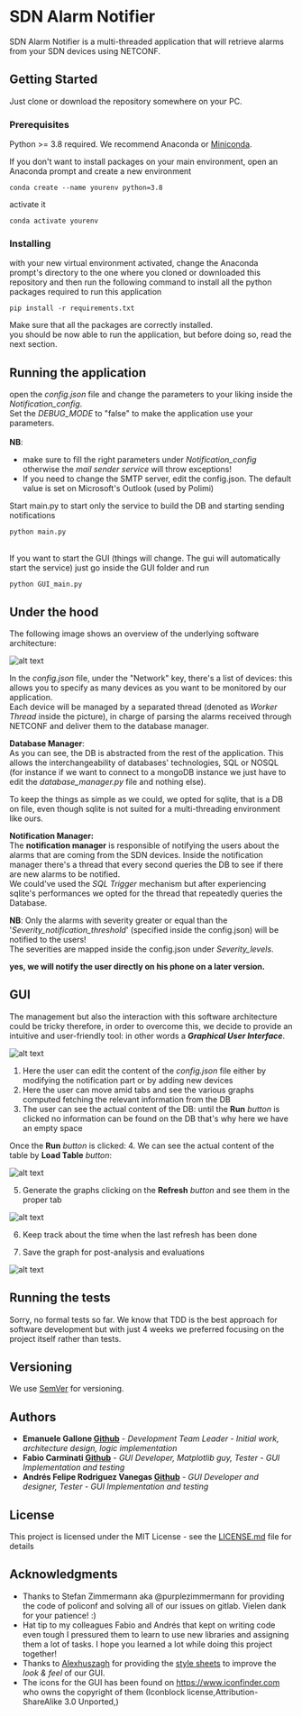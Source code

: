 # SDN Alarm Notifier

SDN Alarm Notifier is a multi-threaded application that will retrieve alarms from your SDN devices using NETCONF.

## Getting Started

Just clone or download the repository somewhere on your PC. <br>

### Prerequisites

Python >= 3.8 required. We recommend Anaconda or [Miniconda](https://docs.conda.io/en/latest/miniconda.html).

If you don't want to install packages on your main environment, open an Anaconda prompt and create a new environment
```
conda create --name yourenv python=3.8
```
activate it
```
conda activate yourenv
```

### Installing

with your new virtual environment activated,
change the Anaconda prompt's directory to the one where you cloned or downloaded this repository 
and then run the following command to install all the python packages required to run this application
``` 
pip install -r requirements.txt
```

Make sure that all the packages are correctly installed. <br>
you should be now able to run the application, but before doing so, read the next section.

## Running the application

open the *config.json* file and change the parameters to your liking inside the *Notification_config*. <br>
Set the *DEBUG_MODE* to "false" to make the application use your parameters. <br>
<br>
**NB**: 
* make sure to fill the right parameters under *Notification_config* otherwise the *mail sender service* will throw exceptions!
* If you need to change the SMTP server, edit the config.json. The default value is set on Microsoft's Outlook (used by Polimi)

Start main.py to start only the service to build the DB and starting sending notifications

``` 
python main.py
```

<br>If you want to start the GUI (things will change. The gui will automatically start the service) just go inside the GUI folder and run
``` 
python GUI_main.py
```
## Under the hood
The following image shows an overview of the underlying software architecture:

![alt text](docu/img/project.png?raw=true)

In the *config.json* file, under the "Network" key, there's a list of devices:
this allows you to specify as many devices as you want to be monitored by our application. <br>
Each device will be managed by a separated thread (denoted as *Worker Thread* inside the picture),
in charge of parsing the alarms received through NETCONF and deliver them to the database manager.

**Database Manager**:<br>
As you can see, the DB is abstracted from the rest of the application. This allows the interchangeability of databases' technologies, SQL or NOSQL
(for instance if we want to connect to a mongoDB instance we just have to edit the *database_manager.py* file and nothing else).

To keep the things as simple as we could, we opted for sqlite, that is a DB on file, even though sqlite is not suited for a multi-threading environment like ours.

**Notification Manager:** <br>
The **notification manager** is responsible of notifying the users about the alarms that are coming from the SDN devices.
Inside the notification manager there's a thread that every second queries the DB to see if there are new alarms to be notified.<br>
We could've used the *SQL Trigger* mechanism but
after experiencing sqlite's performances we opted for the thread that repeatedly queries the Database.

**NB**: Only the alarms with severity greater or equal than the '*Severity_notification_threshold*' (specified inside the config.json) will be notified to the users! <br>
The severities are mapped inside the config.json under *Severity_levels*.

**yes, we will notify the user directly on his phone on a later version.**

## GUI 
The management but also the interaction with this software architecture could be tricky therefore, in order to overcome this, we decide to provide an intuitive and user-friendly tool: in other words a  ***Graphical User Interface***. 

![alt text](docu/img/home.png?raw=true)

1. Here the user can edit the content of the *config.json* file either by modifying the notification part or by adding new devices
2. Here the user can move amid tabs and see the various graphs computed fetching the relevant information from the DB
3. The user can see the actual content of the DB: until the **Run** *button* is clicked no information can be found on the DB that's why here we have an empty space 


Once the **Run** *button* is clicked:
4. We can see the actual content of the table by **Load Table** *button*:

![alt text](docu/img/table.png?raw=true)

5. Generate the graphs clicking on the **Refresh** *button* and see them in the proper tab

![alt text](docu/img/graph1Steps.png?raw=true)

6. Keep track about the time when the last refresh has been done 

7. Save the graph for post-analysis and evaluations

![alt text](docu/img/saveGraph1.png?raw=true)

## Running the tests

Sorry, no formal tests so far. We know that TDD is the best approach for software development 
but with just 4 weeks we preferred focusing on the project itself rather than tests.

## Versioning

We use [SemVer](http://semver.org/) for versioning.

## Authors

* **Emanuele Gallone [Github](https://github.com/EmanueleGallone/)** - *Development Team Leader* - *Initial work, architecture design, logic implementation*
* **Fabio Carminati [Github](https://github.com/fabiocarminati)** - *GUI Developer, Matplotlib guy, Tester* - *GUI Implementation and testing*
* **Andrés Felipe Rodriguez Vanegas [Github](https://github.com/andresrodriv)** - *GUI Developer and designer, Tester* - *GUI Implementation and testing*

## License

This project is licensed under the MIT License - see the [LICENSE.md](LICENSE.md) file for details

## Acknowledgments

* Thanks to Stefan Zimmermann aka @purplezimmermann for providing the code of policonf and
solving all of our issues on gitlab. Vielen dank for your patience! :)
* Hat tip to my colleagues Fabio and Andrés that kept on writing
 code even tough I pressured them to learn to use new libraries and
 assigning them a lot of tasks. I hope you learned a lot while doing this project together!
 * Thanks to [Alexhuszagh](https://github.com/Alexhuszagh) for providing the [style sheets](https://github.com/Alexhuszagh/BreezeStyleSheets) to improve the *look & feel* of our GUI.
 * The icons for the GUI has been found on https://www.iconfinder.com who owns the copyright of them (Iconblock license,Attribution-ShareAlike 3.0 Unported,)
